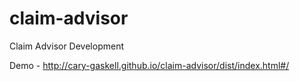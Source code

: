 # claim-advisor
Claim Advisor Development

Demo - http://cary-gaskell.github.io/claim-advisor/dist/index.html#/
